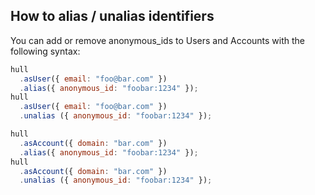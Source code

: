 ## How to alias / unalias identifiers

You can add or remove anonymous_ids to Users and Accounts  with the following syntax:

```js
hull
  .asUser({ email: "foo@bar.com" })
  .alias({ anonymous_id: "foobar:1234" });
hull
  .asUser({ email: "foo@bar.com" })
  .unalias ({ anonymous_id: "foobar:1234" });

hull
  .asAccount({ domain: "bar.com" })
  .alias({ anonymous_id: "foobar:1234" });
hull
  .asAccount({ domain: "bar.com" })
  .unalias ({ anonymous_id: "foobar:1234" });
```
